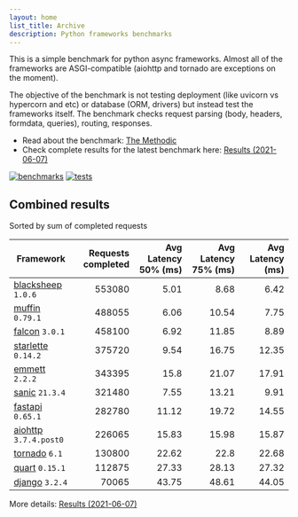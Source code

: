 ```yaml
---
layout: home
list_title: Archive
description: Python frameworks benchmarks
---
```


<script src="https://cdn.jsdelivr.net/npm/chart.js@3.2.1/dist/chart.min.js"></script>

This is a simple benchmark for python async frameworks. Almost all of the
frameworks are ASGI-compatible (aiohttp and tornado are exceptions on the
moment).

The objective of the benchmark is not testing deployment (like uvicorn vs
hypercorn and etc) or database (ORM, drivers) but instead test the frameworks
itself. The benchmark checks request parsing (body, headers, formdata,
queries), routing, responses.

* Read about the benchmark: [The Methodic](methodic.md)
* Check complete results for the latest benchmark here: [Results (2021-06-07)](_posts/2021-06-07-results.md)

[![benchmarks](https://github.com/klen/py-frameworks-bench/actions/workflows/benchmarks.yml/badge.svg)](https://github.com/klen/py-frameworks-bench/actions/workflows/benchmarks.yml)
[![tests](https://github.com/klen/py-frameworks-bench/actions/workflows/tests.yml/badge.svg)](https://github.com/klen/py-frameworks-bench/actions/workflows/tests.yml)

## Combined results

<canvas id="chart" style="margin-bottom: 2em"></canvas>
<script>
    var ctx = document.getElementById('chart').getContext('2d');
    var myChart = new Chart(ctx, {
        type: 'bar',
        data: {
            labels: ['blacksheep','muffin','falcon','starlette','emmett','sanic','fastapi','aiohttp','tornado','quart','django',],
            datasets: [
                {
                    label: '# of requests',
                    data: ['553080','488055','458100','375720','343395','321480','282780','226065','130800','112875','70065',],
                    backgroundColor: [
                        '#4E79A7', '#A0CBE8', '#F28E2B', '#FFBE7D', '#59A14F', '#8CD17D', '#B6992D', '#F1CE63', '#499894', '#86BCB6', '#E15759', '#FF9D9A', '#79706E', '#BAB0AC', '#D37295', '#FABFD2', '#B07AA1', '#D4A6C8', '#9D7660', '#D7B5A6',
                    ]
                },
            ]
        }
    });
</script>

Sorted by sum of completed requests

| Framework | Requests completed | Avg Latency 50% (ms) | Avg Latency 75% (ms) | Avg Latency (ms) |
| --------- | -----------------: | -------------------: | -------------------: | ---------------: |
| [blacksheep](https://pypi.org/project/blacksheep/) `1.0.6` | 553080 | 5.01 | 8.68 | 6.42
| [muffin](https://pypi.org/project/muffin/) `0.79.1` | 488055 | 6.06 | 10.54 | 7.75
| [falcon](https://pypi.org/project/falcon/) `3.0.1` | 458100 | 6.92 | 11.85 | 8.89
| [starlette](https://pypi.org/project/starlette/) `0.14.2` | 375720 | 9.54 | 16.75 | 12.35
| [emmett](https://pypi.org/project/emmett/) `2.2.2` | 343395 | 15.8 | 21.07 | 17.91
| [sanic](https://pypi.org/project/sanic/) `21.3.4` | 321480 | 7.55 | 13.21 | 9.91
| [fastapi](https://pypi.org/project/fastapi/) `0.65.1` | 282780 | 11.12 | 19.72 | 14.55
| [aiohttp](https://pypi.org/project/aiohttp/) `3.7.4.post0` | 226065 | 15.83 | 15.98 | 15.87
| [tornado](https://pypi.org/project/tornado/) `6.1` | 130800 | 22.62 | 22.8 | 22.68
| [quart](https://pypi.org/project/quart/) `0.15.1` | 112875 | 27.33 | 28.13 | 27.32
| [django](https://pypi.org/project/django/) `3.2.4` | 70065 | 43.75 | 48.61 | 44.05


More details: [Results (2021-06-07)](_posts/2021-06-07-results.md)